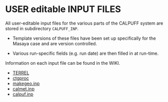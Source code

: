 # USER editable INPUT FILES

All user-editable input files for the various parts of the CALPUFF system are stored in subdirectory `CALPUFF_INP`.

* Template versions of these files have been set up specifically for the Masaya case and are version controlled.

* Various run-specific fields (e.g. run date) are then filled in at run-time.

Information on each input file can be found in the WIKI.

* [TERREL](https://github.com/cemac/UNRESPForecastingSystem/wiki/terrel.inp)
* [ctgproc](https://github.com/cemac/UNRESPForecastingSystem/wiki/ctgproc.inp)
* [makegeo.inp](https://github.com/cemac/UNRESPForecastingSystem/wiki/makegeo.inp)
* [calmet.inp](https://github.com/cemac/UNRESPForecastingSystem/wiki/calmet.inp)
* [calpuf.inp](https://github.com/cemac/UNRESPForecastingSystem/wiki/calpuf.inp)
